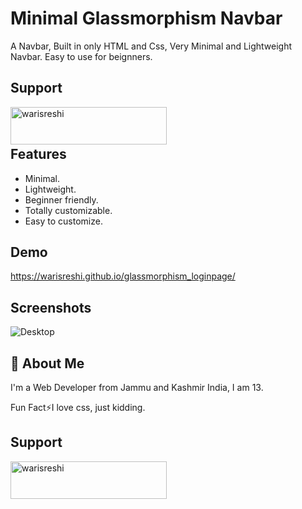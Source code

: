 # Minimal Glassmorphism Navbar

A Navbar, Built in only HTML and Css, Very Minimal and Lightweight Navbar. Easy to use for beignners.

## Support

<p><a href="https://www.buymeacoffee.com/warisreshi"> <img align="left" src="https://cdn.buymeacoffee.com/buttons/v2/default-yellow.png" height="60" width="250" alt="warisreshi" /></a></p><br><br>

## Features

- Minimal.
- Lightweight.
- Beginner friendly.
- Totally customizable.
- Easy to customize.

## Demo

https://warisreshi.github.io/glassmorphism_loginpage/


## Screenshots

![Desktop](./screenshots/1.png)


## 🚀 About Me
I'm a Web Developer from Jammu and Kashmir India, I am 13.

Fun Fact⚡I love css, just kidding.

## Support

<p><a href="https://www.buymeacoffee.com/warisreshi"> <img align="left" src="https://cdn.buymeacoffee.com/buttons/v2/default-yellow.png" height="60" width="250" alt="warisreshi" /></a></p><br><br>
